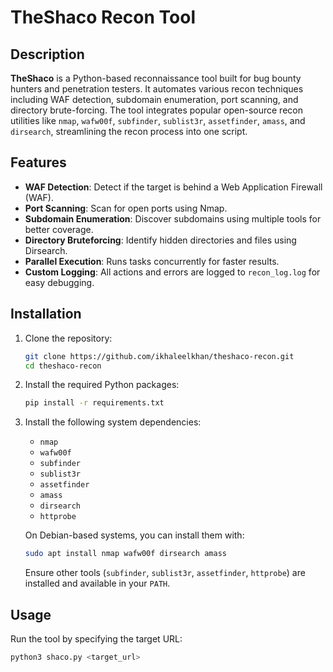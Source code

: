 # **TheShaco Recon Tool**

## **Description**
**TheShaco** is a Python-based reconnaissance tool built for bug bounty hunters and penetration testers. It automates various recon techniques including WAF detection, subdomain enumeration, port scanning, and directory brute-forcing. The tool integrates popular open-source recon utilities like `nmap`, `wafw00f`, `subfinder`, `sublist3r`, `assetfinder`, `amass`, and `dirsearch`, streamlining the recon process into one script.

## **Features**
- **WAF Detection**: Detect if the target is behind a Web Application Firewall (WAF).
- **Port Scanning**: Scan for open ports using Nmap.
- **Subdomain Enumeration**: Discover subdomains using multiple tools for better coverage.
- **Directory Bruteforcing**: Identify hidden directories and files using Dirsearch.
- **Parallel Execution**: Runs tasks concurrently for faster results.
- **Custom Logging**: All actions and errors are logged to `recon_log.log` for easy debugging.

## **Installation**
1. Clone the repository:
    ```bash
    git clone https://github.com/ikhaleelkhan/theshaco-recon.git
    cd theshaco-recon
    ```

2. Install the required Python packages:
    ```bash
    pip install -r requirements.txt
    ```

3. Install the following system dependencies:
    - `nmap`
    - `wafw00f`
    - `subfinder`
    - `sublist3r`
    - `assetfinder`
    - `amass`
    - `dirsearch`
    - `httprobe`

    On Debian-based systems, you can install them with:
    ```bash
    sudo apt install nmap wafw00f dirsearch amass
    ```

    Ensure other tools (`subfinder`, `sublist3r`, `assetfinder`, `httprobe`) are installed and available in your `PATH`.

## **Usage**
Run the tool by specifying the target URL:
```bash
python3 shaco.py <target_url>
